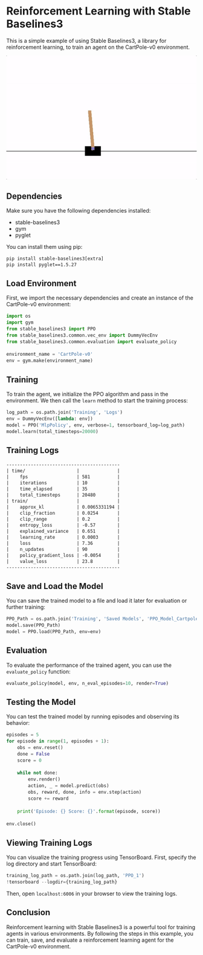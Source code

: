 # Reinforcement Learning with Stable Baselines3

This is a simple example of using Stable Baselines3, a library for reinforcement learning, to train an agent on the CartPole-v0 environment.

![CartPole](cartpole.gif)

## Dependencies
Make sure you have the following dependencies installed:
- stable-baselines3
- gym
- pyglet

You can install them using pip:
```
pip install stable-baselines3[extra]
pip install pyglet==1.5.27
```

## Load Environment
First, we import the necessary dependencies and create an instance of the CartPole-v0 environment:
```python
import os
import gym
from stable_baselines3 import PPO
from stable_baselines3.common.vec_env import DummyVecEnv
from stable_baselines3.common.evaluation import evaluate_policy

environment_name = 'CartPole-v0'
env = gym.make(environment_name)
```

## Training
To train the agent, we initialize the PPO algorithm and pass in the environment. We then call the `learn` method to start the training process:
```python
log_path = os.path.join('Training', 'Logs')
env = DummyVecEnv([lambda: env])
model = PPO('MlpPolicy', env, verbose=1, tensorboard_log=log_path)
model.learn(total_timesteps=20000)
```

## Training Logs
```
------------------------------------------
| time/                   |              |
|    fps                  | 581          |
|    iterations           | 10           |
|    time_elapsed         | 35           |
|    total_timesteps      | 20480        |
| train/                  |              |
|    approx_kl            | 0.0065331194 |
|    clip_fraction        | 0.0254       |
|    clip_range           | 0.2          |
|    entropy_loss         | -0.57        |
|    explained_variance   | 0.651        |
|    learning_rate        | 0.0003       |
|    loss                 | 7.36         |
|    n_updates            | 90           |
|    policy_gradient_loss | -0.0054      |
|    value_loss           | 23.8         |
------------------------------------------
```

## Save and Load the Model
You can save the trained model to a file and load it later for evaluation or further training:
```python
PPO_Path = os.path.join('Training', 'Saved Models', 'PPO_Model_Cartpole')
model.save(PPO_Path)
model = PPO.load(PPO_Path, env=env)
```

## Evaluation
To evaluate the performance of the trained agent, you can use the `evaluate_policy` function:
```python
evaluate_policy(model, env, n_eval_episodes=10, render=True)
```

## Testing the Model
You can test the trained model by running episodes and observing its behavior:
```python
episodes = 5
for episode in range(1, episodes + 1):
    obs = env.reset()
    done = False
    score = 0

    while not done:
        env.render()
        action, _ = model.predict(obs)
        obs, reward, done, info = env.step(action)
        score += reward

    print('Episode: {} Score: {}'.format(episode, score))

env.close()
```

## Viewing Training Logs
You can visualize the training progress using TensorBoard. First, specify the log directory and start TensorBoard:
```python
training_log_path = os.path.join(log_path, 'PPO_1')
!tensorboard --logdir={training_log_path}
```
Then, open `localhost:6006` in your browser to view the training logs.

## Conclusion
Reinforcement learning with Stable Baselines3 is a powerful tool for training agents in various environments. By following the steps in this example, you can train, save, and evaluate a reinforcement learning agent for the CartPole-v0 environment.